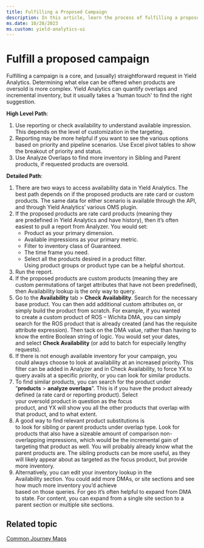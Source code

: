 ```yaml
---
title: Fulfilling a Proposed Campaign
description: In this article, learn the process of fulfilling a proposed campaign request in Yield Analytics.
ms.date: 10/28/2023
ms.custom: yield-analytics-ui
---
```


# Fulfill a proposed campaign

Fulfilling a campaign is a core, and (usually) straightforward request in Yield Analytics. Determining what else can be offered when products are oversold is more complex. Yield Analytics can quantify overlaps and incremental inventory, but it usually takes a 'human touch' to find the right suggestion.

**High Level Path**:

1. Use reporting or check availability to understand available impression. This depends on the level of customization in the targeting.
1. Reporting may be more helpful if you want to see the various options based on priority and pipeline scenarios. Use Excel pivot tables to show the breakout of priority and status.
1. Use Analyze Overlaps to find more inventory in Sibling and Parent products, if requested products are oversold.

**Detailed Path**:

1. There are two ways to access availability data in Yield Analytics. The best path depends on if the proposed products are rate card or custom products. The same data for either scenario is available through the API, and through Yield Analytics’ various OMS plugin.
1. If the proposed products are rate card products (meaning they are predefined in Yield Analytics and have history), then it’s often easiest to pull a report from Analyzer. You would set:
   - Product as your primary dimension.
   - Available impressions as your primary metric.
   - Filter to inventory class of Guaranteed.
   - The time frame you need.
   - Select all the products desired in a product filter. Using product groups or product type can be a helpful shortcut.
1. Run the report.
1. If the proposed products are custom products (meaning they are custom permutations of target attributes that have not been predefined), then Availability lookup is the only way to query.
1. Go to the **Availability** tab \> **Check Availability**. Search for the necessary base product. You can then add additional custom attributes on, or simply build the product from scratch. For example, if you wanted to create a custom product of ROS – Wichita DMA, you can simply search for the ROS product that is already created (and has the requisite attribute expression). Then tack on the DMA value, rather than having to know the entire Boolean string of logic. You would set your dates, and select **Check Availability** (or add to batch for especially lengthy requests).
1. If there is not enough available inventory for your campaign, you could always choose to look at availability at an increased priority. This filter can be added in Analyzer and in Check Availability, to force YX to query avails at a specific priority, or you can look for similar products.
1. To find similar products, you can search for the product under “**products** \> **analyze overlaps**”. This is if you have the product already defined (a rate card or reporting product). Select your oversold product in question as the focus product, and YX will show you all the other products that overlap with that product, and to what extent.
1. A good way to find relevant product substitutions is to look for sibling or parent products under overlap type. Look for products that also have a sizeable amount of comparison non-overlapping impressions, which would be the incremental gain of targeting that product as well. You will probably already know what the parent products are. The sibling products can be more useful, as they will likely appear about as targeted as the focus product, but provide more inventory.
1. Alternatively, you can edit your inventory lookup in the Availability section. You could add more DMAs, or site sections and see how much more inventory you’d achieve based on those queries. For geo it’s often helpful to expand from DMA to state. For content, you can expand from a single site section to a parent section or multiple site sections.

## Related topic

[Common Journey Maps](common-journey-maps.md)
